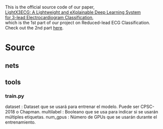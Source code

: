 This is the official source code of our paper, <br />
[LightX3ECG: A Lightweight and eXplainable Deep Learning System <br />for 3-lead Electrocardiogram Classification](https://drive.google.com/file/d/1eyFhzr0VDOi1IrJ4Cah8IuE00HiE32QG/view?usp=sharing), <br />
which is the 1st part of our project on Reduced-lead ECG Classification. Check out the 2nd part [here](https://github.com/lhkhiem28/X3ECGpp). 
# Source
## nets
## tools
### train.py
dataset : Dataset que se usará para entrenar el modelo. Puede ser CPSC-2018 o Chapman.
multilabel : Booleano que se usa para indicar si se usarán múltiples etiquetas.
num_gpus : Número de GPUs que se usarán durante el entrenamiento.
